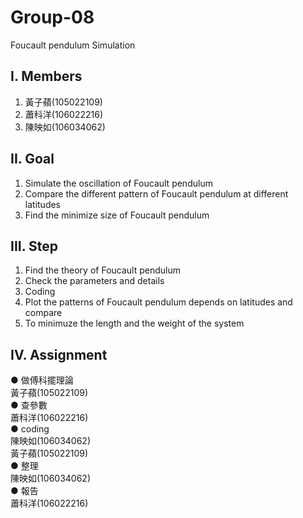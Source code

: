 # Group-08
Foucault pendulum Simulation

## I. Members
1. 黃子蘋(105022109) <br/>
2. 蕭科洋(106022216) <br/>
3. 陳映如(106034062) <br/>

## II. Goal
1. Simulate the oscillation of Foucault pendulum <br/>
2. Compare the different pattern of Foucault pendulum at different latitudes <br/>
3. Find the minimize size of Foucault pendulum <br/>

## III. Step
1. Find the theory of Foucault pendulum <br/>
2. Check the parameters and details <br/>
3. Coding <br/>
4. Plot the patterns of Foucault pendulum depends on latitudes and compare <br/>
5. To minimuze the length and the weight of the system <br/>

## IV. Assignment
● 做傅科擺理論<br/>
  黃子蘋(105022109)<br/>
● 查參數<br/>
  蕭科洋(106022216)<br/>
● coding<br/>
  陳映如(106034062)<br/>
  黃子蘋(105022109)<br/>
● 整理<br/>
  陳映如(106034062)<br/>
● 報告<br/>
  蕭科洋(106022216)<br/>
  
